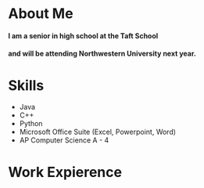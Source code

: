 # About Me
#### I am a senior in high school at the Taft School
#### and will be attending Northwestern University next year.

# Skills
<ul>
  <li>Java</li>
  <li>C++</li>
  <li>Python</li>
  <li>Microsoft Office Suite (Excel, Powerpoint, Word)</li>
  <li>AP Computer Science A - 4</li>
</ul>

# Work Expierence
